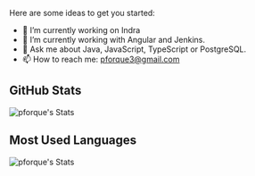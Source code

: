 Here are some ideas to get you started:

- 🔭 I’m currently working on Indra
- 🌱 I’m currently working with Angular and Jenkins.
- 💬 Ask me about Java, JavaScript, TypeScript or PostgreSQL.
- 📫 How to reach me: pforque3@gmail.com

## GitHub Stats
![pforque's Stats](https://github-readme-stats.vercel.app/api?username=pforque&count_private=true&include_all_commits=true&show_icons=true&theme=tokyonight)
## Most Used Languages
![pforque's Stats](https://github-readme-stats.vercel.app/api/top-langs/?username=pforque&count_private=true&include_all_commits=true&theme=tokyonight)
